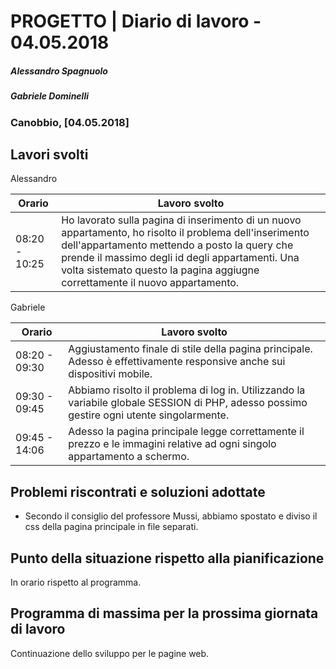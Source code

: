 # PROGETTO | Diario di lavoro - 04.05.2018
##### Alessandro Spagnuolo
##### Gabriele Dominelli
### Canobbio, [04.05.2018]

## Lavori svolti
Alessandro

|Orario        |Lavoro svolto                 |
|--------------|------------------------------|
|08:20 - 10:25 |Ho lavorato sulla pagina di inserimento di un nuovo appartamento, ho risolto il problema dell'inserimento dell'appartamento mettendo a posto la query che prende il massimo degli id degli appartamenti. Una volta sistemato questo la pagina aggiugne correttamente il nuovo appartamento.|

Gabriele

|Orario        |Lavoro svolto                 |
|--------------|------------------------------|
|08:20 - 09:30 |Aggiustamento finale di stile della pagina principale. Adesso è effettivamente responsive anche sui dispositivi mobile.|
|09:30 - 09:45 |Abbiamo risolto il problema di log in. Utilizzando la variabile globale SESSION di PHP, adesso possimo gestire ogni utente singolarmente.|
|09:45 - 14:06 |Adesso la pagina principale legge correttamente il prezzo e le immagini relative ad ogni singolo appartamento a schermo.|


##  Problemi riscontrati e soluzioni adottate
 - Secondo il consiglio del professore Mussi, abbiamo spostato e diviso il css della pagina principale in file separati.

##  Punto della situazione rispetto alla pianificazione
In orario rispetto al programma.


## Programma di massima per la prossima giornata di lavoro
Continuazione dello sviluppo per le pagine web.
